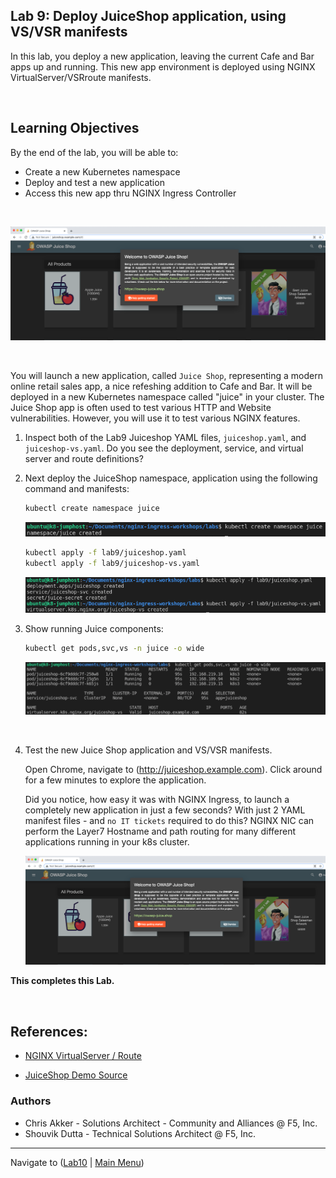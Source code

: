## Lab 9: Deploy JuiceShop application, using VS/VSR manifests ##

In this lab, you deploy a new application, leaving the current Cafe and Bar apps up and running. This new app environment is deployed using NGINX VirtualServer/VSRroute manifests.

<br/>

## Learning Objectives 

By the end of the lab, you will be able to: 

- Create a new Kubernetes namespace
- Deploy and test a new application
- Access this new app thru NGINX Ingress Controller

<br/>

![Juiceshop welcome page](media/lab9_juiceshop-welcome-page.png)

<br/>

You will launch a new application, called `Juice Shop`, representing a modern online retail sales app, a nice refeshing addition to Cafe and Bar. It will be deployed in a new Kubernetes namespace called "juice" in your cluster.  The Juice Shop app is often used to test various HTTP and Website vulnerabilities. However, you will use it to test various NGINX features.

1. Inspect both of the Lab9 Juiceshop YAML files, `juiceshop.yaml`, and `juiceshop-vs.yaml`.  Do you see the deployment, service, and virtual server and route definitions?  

1. Next deploy the JuiceShop namespace, application using the following command and manifests:

    ```bash
    kubectl create namespace juice
    ```
    ![Namespace creation screenshot](media/lab9_namespace.png)

    ```bash
    kubectl apply -f lab9/juiceshop.yaml
    kubectl apply -f lab9/juiceshop-vs.yaml
    ```

    ![Component creation screenshot](media/lab9_component_create.png)

1. Show running Juice components:

    ```bash
    kubectl get pods,svc,vs -n juice -o wide
    ```
    ![Component Get Screenshot](media/lab9_component_get.png)

    <br/>

1. Test the new Juice Shop application and VS/VSR manifests.

    Open Chrome, navigate to (http://juiceshop.example.com).  Click around for a few minutes to explore the application.

    Did you notice, how easy it was with NGINX Ingress, to launch a completely new application in just a few seconds?  With just 2 YAML manifest files - and `no IT tickets` required to do this?  NGINX NIC can perform the Layer7 Hostname and path routing for many different applications running in your k8s cluster.

    ![Juiceshop welcome page](media/lab9_juiceshop_welcome_page.png)


**This completes this Lab.**

<br/>

## References:

- [NGINX VirtualServer / Route](https://docs.nginx.com/nginx-ingress-controller/configuration/virtualserver-and-virtualserverroute-resources/)

- [JuiceShop Demo Source](https://github.com/bkimminich/juice-shop)

### Authors

- Chris Akker - Solutions Architect - Community and Alliances @ F5, Inc.
- Shouvik Dutta - Technical Solutions Architect @ F5, Inc.

-------------

Navigate to ([Lab10](../lab10/readme.md) | [Main Menu](../LabGuide.md))

